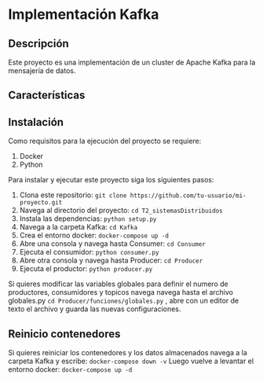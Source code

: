 # Implementación Kafka

## Descripción

Este proyecto es una implementación de un cluster de Apache Kafka para la mensajería de datos.
## Características

## Instalación
Como requisitos para la ejecución del proyecto se requiere:
1. Docker
2. Python

Para instalar y ejecutar este proyecto siga los siguientes pasos:

1. Clona este repositorio: `git clone https://github.com/tu-usuario/mi-proyecto.git`
2. Navega al directorio del proyecto: `cd T2_sistemasDistribuidos`
3. Instala las dependencias: `python setup.py`
4. Navega a la carpeta Kafka: `cd Kafka`
5. Crea el entorno docker: `docker-compose up -d`
6. Abre una consola y navega hasta Consumer: `cd Consumer`
7. Ejecuta el consumidor: `python consumer.py`
8. Abre otra consola y navega hasta Producer: `cd Producer`
9. Ejecuta el productor: `python producer.py`

Si quieres modificar las variables globales para definir el numero de productores, consumidores y topicos navega navega hasta el
archivo globales.py `cd Producer/funciones/globales.py` , abre con un editor de texto el archivo y guarda las nuevas configuraciones.


## Reinicio contenedores

Si quieres reiniciar los contenedores y los datos almacenados navega a la carpeta Kafka y escribe:
`docker-compose down -v`
Luego vuelve a levantar el entorno docker:
`docker-compose up -d`


